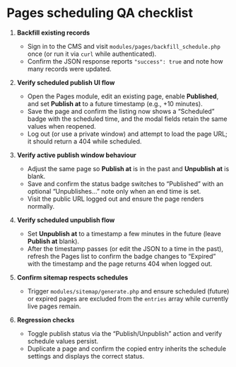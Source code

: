 # Pages scheduling QA checklist

1. **Backfill existing records**
   - Sign in to the CMS and visit `modules/pages/backfill_schedule.php` once (or run it via `curl` while authenticated).
   - Confirm the JSON response reports `"success": true` and note how many records were updated.

2. **Verify scheduled publish UI flow**
   - Open the Pages module, edit an existing page, enable **Published**, and set **Publish at** to a future timestamp (e.g., +10 minutes).
   - Save the page and confirm the listing now shows a “Scheduled” badge with the scheduled time, and the modal fields retain the same values when reopened.
   - Log out (or use a private window) and attempt to load the page URL; it should return a 404 while scheduled.

3. **Verify active publish window behaviour**
   - Adjust the same page so **Publish at** is in the past and **Unpublish at** is blank.
   - Save and confirm the status badge switches to “Published” with an optional “Unpublishes…” note only when an end time is set.
   - Visit the public URL logged out and ensure the page renders normally.

4. **Verify scheduled unpublish flow**
   - Set **Unpublish at** to a timestamp a few minutes in the future (leave **Publish at** blank).
   - After the timestamp passes (or edit the JSON to a time in the past), refresh the Pages list to confirm the badge changes to “Expired” with the timestamp and the page returns 404 when logged out.

5. **Confirm sitemap respects schedules**
   - Trigger `modules/sitemap/generate.php` and ensure scheduled (future) or expired pages are excluded from the `entries` array while currently live pages remain.

6. **Regression checks**
   - Toggle publish status via the “Publish/Unpublish” action and verify schedule values persist.
   - Duplicate a page and confirm the copied entry inherits the schedule settings and displays the correct status.
